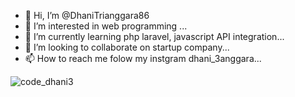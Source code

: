 - 👋 Hi, I’m @DhaniTrianggara86
- 👀 I’m interested in web programming ...
- 🌱 I’m currently learning php laravel, javascript API integration...
- 💞️ I’m looking to collaborate on startup company...
- 📫 How to reach me folow my instgram dhani_3anggara...

<!---
DhaniTrianggara86/DhaniTrianggara86 is a ✨ special ✨ repository because its `README.md` (this file) appears on your GitHub profile.
You can click the Preview link to take a look at your changes.
--->
![code_dhani3](https://github.com/DhaniTrianggara86/DhaniTrianggara86/assets/45836868/985cd7dc-c1e4-44c6-aa7d-987f6cde346b)
